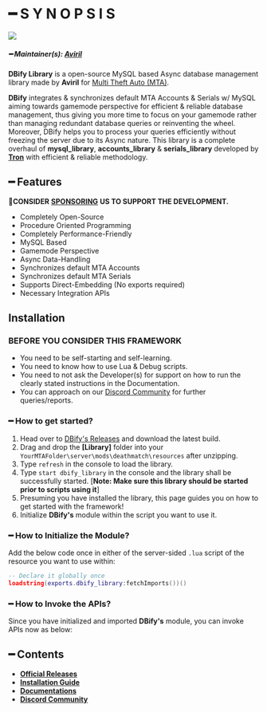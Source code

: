 # ━ S Y N O P S I S

![](https://raw.githubusercontent.com/ov-sa/DBify-Library/Documentation/assets/dbify_banner.png)

##### ━ Maintainer(s): [Aviril](https://github.com/Aviril)

**DBify Library** is a open-source MySQL based Async database management library made by **Aviril** for [Multi Theft Auto \(MTA\)](https://multitheftauto.com/).

**DBify** integrates & synchronizes default MTA Accounts & Serials w/ MySQL aiming towards gamemode perspective for efficient & reliable database management, thus giving you more time to focus on your gamemode rather than managing redundant database queries or reinventing the wheel. Moreover, DBify helps you to process your queries efficiently without freezing the server due to its Async nature. This library is a complete overhaul of **mysql_library**, **accounts_library** & **serials_library** developed by **[Tron](https://github.com/OvileAmriam)** with efficient & reliable methodology.

## ━ Features

💎**CONSIDER** [**SPONSORING**](https://ko-fi.com/ovileamriam) **US TO SUPPORT THE DEVELOPMENT.**

* Completely Open-Source
* Procedure Oriented Programming
* Completely Performance-Friendly
* MySQL Based
* Gamemode Perspective
* Async Data-Handling
* Synchronizes default MTA Accounts
* Synchronizes default MTA Serials
* Supports Direct-Embedding (No exports required)
* Necessary Integration APIs

## Installation

### BEFORE YOU CONSIDER THIS FRAMEWORK

* You need to be self-starting and self-learning.
* You need to know how to use Lua & Debug scripts.
* You need to not ask the Developer\(s\) for support on how to run the clearly stated instructions in the Documentation.
* You can approach on our [Discord Community](http://discord.gg/sVCnxPW) for further queries/reports.

### ━ How to get started?

1. Head over to [DBify's Releases](https://github.com/ov-sa/DBify-Library/releases) and download the latest build.
2. Drag and drop the **\[Library\]** folder into your `YourMTAFolder\server\mods\deathmatch\resources` after unzipping.
3. Type `refresh` in the console to load the library.
4. Type `start dbify_library` in the console and the library shall be successfully started. [**Note: Make sure this library should be started prior to scripts using it**]
5. Presuming you have installed the library, this page guides you on how to get started with the framework!
6. Initialize **DBify's** module within the script you want to use it.

### ━ How to Initialize the Module?

Add the below code once in either of the server-sided `.lua` script of the resource you want to use within:

```lua
-- Declare it globally once
loadstring(exports.dbify_library:fetchImports())()
```

### ━ How to Invoke the APIs?

Since you have initialized and imported **DBify's** module, you can invoke APIs now as below:

## ━ Contents

* [**Official Releases**](https://github.com/OvileAmriam/MTA-DBify-Library/releases)
* [**Installation Guide**](#)
* [**Documentations**](#)
* [**Discord Community**](http://discord.gg/sVCnxPW)

